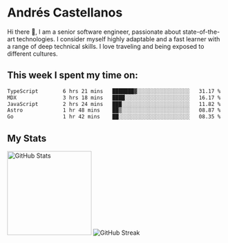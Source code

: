 # Andrés Castellanos

Hi there 👋, I am a senior software engineer, passionate about state-of-the-art technologies. I consider myself highly adaptable and a fast learner with a range of deep technical skills. I love traveling and being exposed to different cultures.

## This week I spent my time on:

<!--START_SECTION:waka-->

```txt
TypeScript        6 hrs 21 mins   ███████▓░░░░░░░░░░░░░░░░░   31.17 %
MDX               3 hrs 18 mins   ████░░░░░░░░░░░░░░░░░░░░░   16.17 %
JavaScript        2 hrs 24 mins   ███░░░░░░░░░░░░░░░░░░░░░░   11.82 %
Astro             1 hr 48 mins    ██▒░░░░░░░░░░░░░░░░░░░░░░   08.87 %
Go                1 hr 42 mins    ██░░░░░░░░░░░░░░░░░░░░░░░   08.35 %
```

<!--END_SECTION:waka-->

## My Stats

<img height="195" src="https://github-readme-stats.vercel.app/api?username=andrescv&show_icons=true&theme=onedark&hide_border=true&card_width=495" alt="GitHub Stats" />

<img src="https://streak-stats.demolab.com?user=andrescv&theme=one-dark-pro&hide_border=true" alt="GitHub Streak" />
